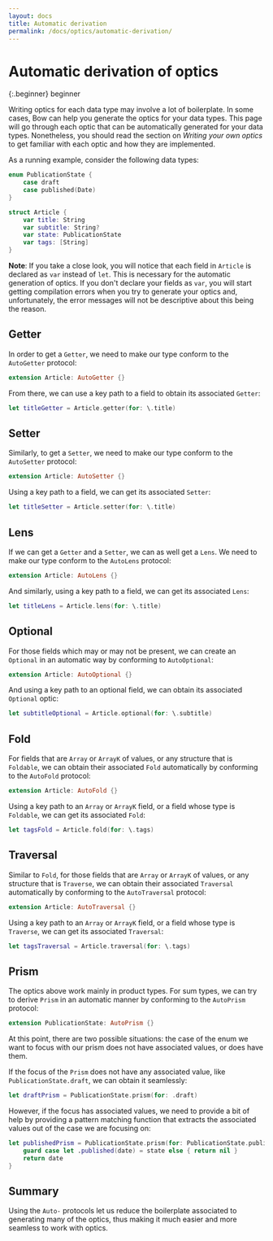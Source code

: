 ```yaml
---
layout: docs
title: Automatic derivation
permalink: /docs/optics/automatic-derivation/
---
```


# Automatic derivation of optics
 
 {:.beginner}
 beginner
 
 Writing optics for each data type may involve a lot of boilerplate. In some cases, Bow can help you generate the optics for your data types. This page will go through each optic that can be automatically generated for your data types. Nonetheless, you should read the section on *Writing your own optics* to get familiar with each optic and how they are implemented.
 
 As a running example, consider the following data types:

```swift
enum PublicationState {
    case draft
    case published(Date)
}

struct Article {
    var title: String
    var subtitle: String?
    var state: PublicationState
    var tags: [String]
}
```

 **Note**: If you take a close look, you will notice that each field in `Article` is declared as `var` instead of `let`. This is necessary for the automatic generation of optics. If you don't declare your fields as `var`, you will start getting compilation errors when you try to generate your optics and, unfortunately, the error messages will not be descriptive about this being the reason.
 
## Getter
 
 In order to get a `Getter`, we need to make our type conform to the `AutoGetter` protocol:

```swift
extension Article: AutoGetter {}
```

 From there, we can use a key path to a field to obtain its associated `Getter`:

```swift
let titleGetter = Article.getter(for: \.title)
```

## Setter
 
 Similarly, to get a `Setter`, we need to make our type conform to the `AutoSetter` protocol:

```swift
extension Article: AutoSetter {}
```

 Using a key path to a field, we can get its associated `Setter`:

```swift
let titleSetter = Article.setter(for: \.title)
```

## Lens
 
 If we can get a `Getter` and a `Setter`, we can as well get a `Lens`. We need to make our type conform to the `AutoLens` protocol:

```swift
extension Article: AutoLens {}
```

 And similarly, using a key path to a field, we can get its associated `Lens`:

```swift
let titleLens = Article.lens(for: \.title)
```

## Optional
 
 For those fields which may or may not be present, we can create an `Optional` in an automatic way by conforming to `AutoOptional`:

```swift
extension Article: AutoOptional {}
```

 And using a key path to an optional field, we can obtain its associated `Optional` optic:

```swift
let subtitleOptional = Article.optional(for: \.subtitle)
```

## Fold
 
 For fields that are `Array` or `ArrayK` of values, or any structure that is `Foldable`, we can obtain their associated `Fold` automatically by conforming to the `AutoFold` protocol:

```swift
extension Article: AutoFold {}
```

 Using a key path to an `Array` or `ArrayK` field, or a field whose type is `Foldable`, we can get its associated `Fold`:

```swift
let tagsFold = Article.fold(for: \.tags)
```

## Traversal
 
 Similar to `Fold`, for those fields that are `Array` or `ArrayK` of values, or any structure that is `Traverse`, we can obtain their associated `Traversal` automatically by conforming to the `AutoTraversal` protocol:

```swift
extension Article: AutoTraversal {}
```

 Using a key path to an `Array` or `ArrayK` field, or a field whose type is `Traverse`, we can get its associated `Traversal`:

```swift
let tagsTraversal = Article.traversal(for: \.tags)
```

## Prism
 
 The optics above work mainly in product types. For sum types, we can try to derive `Prism` in an automatic manner by conforming to the `AutoPrism` protocol:

```swift
extension PublicationState: AutoPrism {}
```

 At this point, there are two possible situations: the case of the enum we want to focus with our prism does not have associated values, or does have them.
 
 If the focus of the `Prism` does not have any associated value, like `PublicationState.draft`, we can obtain it seamlessly:

```swift
let draftPrism = PublicationState.prism(for: .draft)
```

 However, if the focus has associated values, we need to provide a bit of help by providing a pattern matching function that extracts the associated values out of the case we are focusing on:

```swift
let publishedPrism = PublicationState.prism(for: PublicationState.published) { state in
    guard case let .published(date) = state else { return nil }
    return date
}
```

## Summary
 
 Using the `Auto-` protocols let us reduce the boilerplate associated to generating many of the optics, thus making it much easier and more seamless to work with optics.
